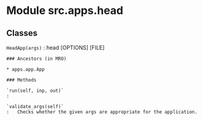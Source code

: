 Module src.apps.head
====================

Classes
-------

`HeadApp(args)`
:   head [OPTIONS] [FILE]

    ### Ancestors (in MRO)

    * apps.app.App

    ### Methods

    `run(self, inp, out)`
    :

    `validate_args(self)`
    :   Checks whether the given args are appropriate for the application.